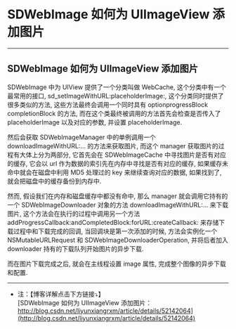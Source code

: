 # SDWebImage 如何为 UIImageView 添加图片


----  

## SDWebImage 如何为 UIImageView 添加图片

SDWebImage 中为 UIView 提供了一个分类叫做 WebCache, 这个分类中有一个最常用的接口, sd_setImageWithURL:placeholderImage:, 这个分类同时提供了很多类似的方法, 这些方法最终会调用一个同时具有 optionprogressBlock completionBlock 的方法, 而在这个类最终被调用的方法首先会检查是否传入了 placeholderImage 以及对应的参数, 并设置 placeholderImage.

然后会获取 SDWebImageManager 中的单例调用一个 downloadImageWithURL:... 的方法来获取图片, 而这个 manager 获取图片的过程有大体上分为两部分, 它首先会在 SDWebImageCache 中寻找图片是否有对应的缓存, 它会以 url 作为数据的索引先在内存中寻找是否有对应的缓存, 如果缓存未命中就会在磁盘中利用 MD5 处理过的 key 来继续查询对应的数据, 如果找到了, 就会把磁盘中的缓存备份到内存中.

然而, 假设我们在内存和磁盘缓存中都没有命中, 那么 manager 就会调用它持有的一个 SDWebImageDownloader 对象的方法 downloadImageWithURL:... 来下载图片, 这个方法会在执行的过程中调用另一个方法 addProgressCallback:andCompletedBlock:forURL:createCallback: 来存储下载过程中和下载完成的回调, 当回调块是第一次添加的时候, 方法会实例化一个 NSMutableURLRequest 和 SDWebImageDownloaderOperation, 并将后者加入 downloader 持有的下载队列开始图片的异步下载.

而在图片下载完成之后, 就会在主线程设置 image 属性, 完成整个图像的异步下载和配置.

---- 

* 注：【博客详解点击下方链接⤵️】  
[SDWebImage 如何为 UIImageView 添加图片：http://blog.csdn.net/liyunxiangrxm/article/details/52142064](http://blog.csdn.net/liyunxiangrxm/article/details/52142064)
